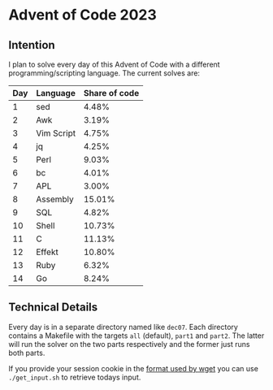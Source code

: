 # Advent of Code 2023

## Intention

I plan to solve every day of this Advent of Code with a different programming/scripting language. The current solves are:

| Day | Language   | Share of code |
| --- | ---------- | ------------- |
| 1   | sed        | 4.48%         |
| 2   | Awk        | 3.19%         |
| 3   | Vim Script | 4.75%         |
| 4   | jq         | 4.25%         |
| 5   | Perl       | 9.03%         |
| 6   | bc         | 4.01%         |
| 7   | APL        | 3.00%         |
| 8   | Assembly   | 15.01%        |
| 9   | SQL        | 4.82%         |
| 10  | Shell      | 10.73%        |
| 11  | C          | 11.13%        |
| 12  | Effekt     | 10.80%        |
| 13  | Ruby       | 6.32%         |
| 14  | Go         | 8.24%         |

## Technical Details

Every day is in a separate directory named like `dec07`. Each directory contains a Makefile with the targets `all` (default), `part1` and `part2`. The latter will run the solver on the two parts respectively and the former just runs both parts.

If you provide your session cookie in the [format used by wget](https://unix.stackexchange.com/questions/36531/format-of-cookies-when-using-wget) you can use `./get_input.sh` to retrieve todays input.
